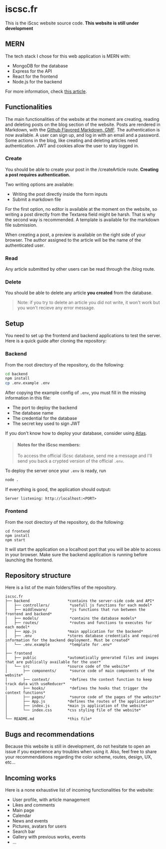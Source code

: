 # iscsc.fr
This is the iScsc website source code.
**This website is still under development**

## MERN
The tech stack I chose for this web application is MERN with:
- MongoDB for the database 
- Express for the API
- React for the frontend 
- Node.js for the backend 

For more information, check [this article](https://www.mongodb.com/mern-stack).

## Functionalities
The main functionalities of the website at the moment are creating, reading and deleting posts on the blog section of the website.
Posts are rendered in Markdown, with the [Github Flavored Markdown, GMF](https://github.com/remarkjs/remark-gfm).
The authentication is now available. A user can sign up, and log in with an email and a password. Some actions in the blog, like creating and deleting articles need authentication.
JWT and cookies allow the user to stay logged in.

### Create
You should be able to create your post in the /createArticle route. **Creating a post requires authentication.** 

Two writing options are available:
- Writing the post directly inside the form inputs
- Submit a markdown file
  
For the first option, no editor is available at the moment on the website, so writing a post directly from the Textarea field might be harsh. That is why the second way is recommended. A template is available for the markdown file submission.

When creating a post, a preview is available on the right side of your browser. The author assigned to the article will be the name of the authenticated user.

### Read
Any article submitted by other users can be read through the /blog route.

### Delete
You should be able to delete any article **you created** from the database.

>Note: if you try to delete an article you did not write, it won't work but you won't recieve any error message.

## Setup
You need to set up the frontend and backend applications to test the server. Here is a quick guide after cloning the repository:

### Backend
From the root directory of the repository, do the following:
```bash
cd backend
npm install
cp .env.example .env
```

After copying the example config of `.env`, you must fill in the missing information in this file:
- The port to deploy the backend
- The database name
- The credential for the database
- The secret key used to sign JWT

If you don't know how to deploy your database, consider using [Atlas](https://www.mongodb.com/atlas/database).

> #### Notes for the iScsc members:
> To access the official iScsc database, send me a message and I'll send you back a crypted version of the official `.env`.

 To deploy the server once your `.env` is ready, run 
```bash
node .
```

If everything is good, the application should output:
```
Server listening: http://localhost:<PORT>
```

### Frontend
From the root directory of the repository, do the following:
```
cd frontend
npm install
npm start
```
It will start the application on a localhost port that you will be able to access in your browser.
Make sure the backend application is running before launching the frontend.

## Repository structure

Here is a list of the main folders/files of the repository.

```
iscsc.fr
├── backend                 *contains the server-side code and API* 
│   ├── controllers/         *usefull js functions for each model*
│   ├── middleware/          *js functions that run between the frontend and backend*
│   ├── models/              *contains the database models*
│   ├── routes/              *routes and functions to executes for each model*
│   ├── app.js              *main application for the backend*
│   ├── .env                *stores database credentials and required information for the backend deployment. Must be created*
│   └── .env.example         *template for .env*
│
├── frontend  
│   ├── public              *automatically generated files and images that are publically available for the user*
│   └── src                 *source code of the website*
│       ├── components/      *source code of main components of the website*
│       ├── context/         *defines the context function to keep track data with useReducer*
│       ├── hooks/           *defines the hooks that trigger the context functions*
│       ├── pages/           *source code of the pages of the website*
│       ├── App.js          *defines the routes of the application*
│       ├── index.js        *main js application of the website*
│       └── index.css       *css styling file of the website*
│
└── README.md               *this file*
```

## Bugs and recommendations
Because this website is still in development, do not hesitate to open an issue if you experience any troubles when using it.
Also, feel free to share your recommendations regarding the color scheme, routes, design, UX, etc...

## Incoming works
Here is a none exhaustive list of incoming functionalities for the website:
- User profile, with article management
- Likes and comments
- Main page
- Calendar
- News and events
- Pictures, avatars for users
- Search bar
- Gallery with previous works, events
- ...
